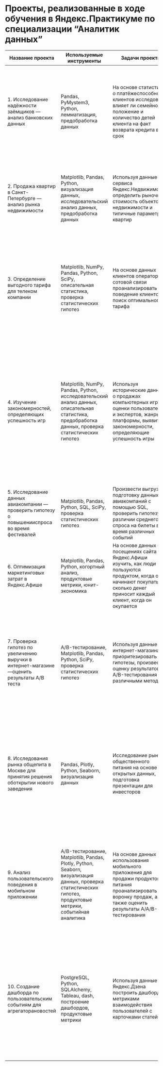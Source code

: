 # Проекты, реализованные в ходе обучения в Яндекс.Практикуме по специализации “Аналитик данных”

| Название проекта                                                                               | Используемые инструменты                                                                                                                                       | Задачи проекта                                                                                                                                                                            | Описание проекта                                                                                                                                                                                                                                                                                                                                                                                                                                                                                                                           |
|------------------------------------------------------------------------------------------------|----------------------------------------------------------------------------------------------------------------------------------------------------------------|-------------------------------------------------------------------------------------------------------------------------------------------------------------------------------------------|--------------------------------------------------------------------------------------------------------------------------------------------------------------------------------------------------------------------------------------------------------------------------------------------------------------------------------------------------------------------------------------------------------------------------------------------------------------------------------------------------------------------------------------------|
| 1. Исследование надёжности заёмщиков — анализ банковских данных                                | Pandas, PyMystem3, Python, лемматизация, предобработка данных                                                                                                  | На основе статистики о платёжеспособности клиентов исследовать влияет ли семейное положение и количество детей клиента на факт возврата кредита в срок                                    | На основе данных кредитного отдела банка исследовал влияние семейного положения иколичества детей на факт погашения кредита в срок. Была получена информация оданных. Определены и обработаны пропуски. Заменены типы данных на соответствующиехранящимся данным. Удалены дубликаты. Выделены леммы в значениях столбца икатегоризированны данные.                                                                                                                                                                                         |
| 2. Продажа квартир в Санкт-Петербурге — анализ рынка недвижимости                              | Matplotlib, Pandas, Python, визуализация данных, исследовательский анализ данных, предобработка данных                                                         | Используя данные сервиса Яндекс.Недвижимость, определить рыночную стоимость объектов недвижимости и типичные параметры квартир                                                            | На основе данных сервиса Яндекс.Недвижимость определена рыночная стоимостьобъектов недвижимости разного типа, типичные параметры квартир, в зависимости отудаленности от центра. Проведена предобработка данных. Добавлены новые данные.Построены гистограммы, боксплоты, диаграммы рассеивания.                                                                                                                                                                                                                                           |
| 3. Определение выгодного тарифа для телеком компании                                           | Matplotlib, NumPy, Pandas, Python, SciPy, описательная статистика, проверка статистических гипотез                                                             | На основе данных клиентов оператора сотовой связи проанализировать поведение клиентов и поиск оптимального тарифа                                                                         | Проведен предварительный анализ использования тарифов на выборке клиентов,проанализировано поведение клиентов при использовании услуг оператора ирекомендованы оптимальные наборы услуг для пользователей. Проведена предобработкаданных, их анализ. Проверены гипотезы о различии выручки абонентов разных тарифов иразличии выручки абонентов из Москвы и других регионов.                                                                                                                                                               |
| 4. Изучение закономерностей, определяющих успешность игр                                       | Matplotlib, NumPy, Pandas, Python, исследовательский анализ данных, описательная статистика, предобработка данных, проверка статистических гипотез             | Используя исторические данные о продажах компьютерных игр, оценки пользователей и экспертов, жанры и платформы, выявить закономерности, определяющие успешность игры                      | Выявлены параметры, определяющие успешность игры в разных регионах мира. Наосновании этого подготовлен отчет для магазина компьютерных игр для планированиярекламных кампаний. Проведена предобработка данных, анализ. Выбран актуальныйпериод для анализа. Составлены портреты пользователей каждого региона. Провереныгипотезы: средние пользовательские рейтинги платформ Xbox One и PC одинаковые;средние пользовательские рейтинги жанров Action и Sports разные. При анализе использовал критерий Стьюдента для независимых выборок. |
| 5. Исследование данных авиакомпании — проверить гипотезу о повышенииспроса во время фестивалей | Matplotlib, Pandas, Python, SQL, SciPy, проверка статистических гипотез                                                                                        | Произвести выгрузки и подготовку данных авиакомпаний с помощью SQL, проверить гипотезу о различии среднего спроса на билеты во время различных событий                                    | Проведена выгрузка и подготовка предоставленных данных авиакомпании средствами SQL. Проверена гипотеза о различии среднего спроса на билеты во время проведенияразличных фестивалей и в обычное время .                                                                                                                                                                                                                                                                                                                                    |
| 6. Оптимизация маркетинговых затрат в Яндекс.Афише                                             | Matplotlib, Pandas, Python, когортный анализ, продуктовые метрики, юнит-экономика                                                                              | На основе данных о посещениях сайта Яндекс.Афиши изучить, как люди пользуются продуктом, когда они начинают покупать, сколько денег приносит каждый клиент, когда он окупается            | Проведен анализ данных от Яндекс.Афиши целью оптимизации маркетинговых затрат.Рассчитаны метрики LTV, CAC, Retention rate, DAU, WAU, MAU, ROMI                                                                                                                                                                                                                                                                                                                                                                                             |
| 7. Проверка гипотез по увеличению выручки в интернет-магазине —оценить результаты A/B теста    | A/B-тестирование, Matplotlib, Pandas, Python, SciPy, проверка статистических гипотез                                                                           | Используя данные интернет-магазина приоритезировать гипотезы, произвести оценку результатов A/B-тестирования различными методами                                                          | Проведена приоритизация гипотез по фреймворкам ICE и RICE. Затем провел анализрезультатов A/B-теста, построил графики кумулятивной выручки, среднего чека,конверсии по группам, а затем посчитал статистическую значимость различий конверсийи средних чеков по сырым и очищенным данным. На основании анализа мной былопринято решение о нецелесообразности дальнейшего проведения теста.                                                                                                                                                 |
| 8. Исследования рынка общепита в Москве для принятия решения оботкрытии нового заведения       | Pandas, Plotly, Python, Seaborn, визуализация данных                                                                                                           | Исследование рынка общественного питания на основе открытых данных, подготовка презентации для инвесторов                                                                                 | Мною был исследован вопрос - будет ли успешным и популярным на долгое время кафе, вкотором гостей обслуживают роботы-официанты. По результатам анализа подготовленапрезентация для инвесторов с рекомендациями. В построении графиков я использовалибиблиотеки seaborn и plotly. Также мне потребовалось получить район расположениякафе-конкурентов. Эту задачу я решил, подключившись к API Яндекс.Геокодербиблиотекой requests                                                                                                          |
| 9. Анализ пользовательского поведения в мобильном приложении                                   | A/B-тестирование, Matplotlib, Pandas, Plotly, Python, Seaborn, визуализация данных, проверка статистических гипотез, продуктовые метрики, событийная аналитика | На основе данных использования мобильного приложения для продажи продуктов питания проанализировать воронку продаж, а также оценить результаты A/A/B-тестирования                         | В данном проекте мной были изучены принципы событийной аналитики. Я построилворонку продаж, исследовал путь пользователей до покупки. Проанализировалрезультаты A/B-теста введения новых шрифтов. Сравнил 2 контрольных группы междусобой, убедился в правильном разделении трафика, а затем сравнил с тестовой группойВыявлено, что новый шрифт значительно не повлияет на поведение пользователей.                                                                                                                                       |
| 10. Создание дашборда по пользовательским событиям для агрегаторановостей                      | PostgreSQL, Python, SQLAlchemy, Tableau, dash, построение дашбордов, продуктовые метрики                                                                       | Используя данные Яндекс.Дзена построить дашборд с метриками взаимодействия пользователей с карточками статей                                                                              | Работу над этим проектом я провел на удаленной машине в сервисе Yandex.Cloud. Мнойбыл установлен PostgreSQL, развернута база данных. Затем я написал скрипт пайплайна,который позволил собирать данные за определенный временной период, и настроил егоавтономную работу через crontab. Для визуализации собранных данных я написал скриптдашборда с несколькими фильтрами и также запустил его на удаленной машине. Порезультатам была подготовлена презентация с полученными графиками                                                   |
